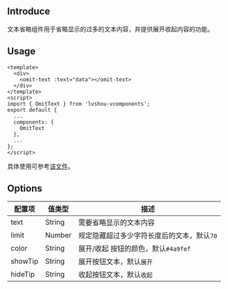 ## Introduce
文本省略组件用于省略显示的过多的文本内容，并提供展开收起内容的功能。

## Usage
```
<template>
  <div>
    <omit-text :text="data"></omit-text>
  </div>
</template>
<script>
import { OmitText } from 'lvshou-vcomponents';
export default {
  ...
  components: {
    OmitText
  },
  ...
};
</script>
```
具体使用可参考[该文件](../../examples/omittext.vue)。

## Options
配置项 | 值类型 | 描述
--- | --- | ---
text | String | 需要省略显示的文本内容
limit | Number | 规定隐藏超过多少字符长度后的文本，默认`70`
color | String | 展开/收起 按钮的颜色，默认`#4a9fef`
showTip | String | 展开按钮文本，默认`展开`
hideTip | String | 收起按钮文本，默认`收起`